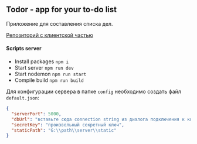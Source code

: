 ## Todor -  app for your to-do list

Приложение для составления списка дел.

[Репозиторий с клиентской частью](https://github.com/websega/todor-client.git)

#### Scripts server
- Install packages    ```npm i```
- Start server        ```npm run dev```
- Start nodemon     ```npm run start```
- Compile build    ```npm run build```

Для конфигурации сервера в папке `config` необходимо создать файл `default.json`:

```json
{
  "serverPort": 5000,
  "dbUrl": "вставьте сюда connection string из диалога подключения к кластеру",
  "secretKey": "произвольный секретный ключ",
  "staticPath": "G:\\path\\server\\static"
}
```
